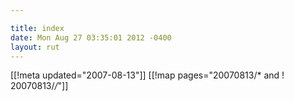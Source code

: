 ```yaml
---

title: index
date: Mon Aug 27 03:35:01 2012 -0400
layout: rut
---
```


[[!meta updated="2007-08-13"]]
[[!map pages="20070813/* and ! 20070813/*/*"]]

